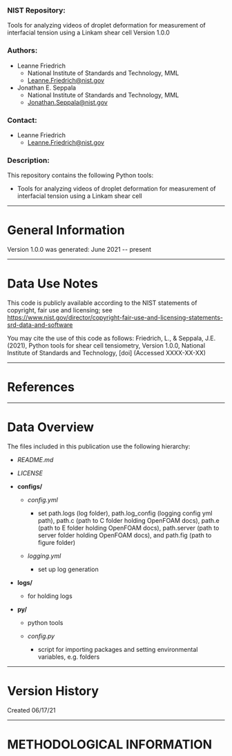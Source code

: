 ### NIST Repository:
Tools for analyzing videos of droplet deformation for measurement of interfacial tension using a Linkam shear cell
Version 1.0.0

### Authors:
- Leanne Friedrich
    - National Institute of Standards and Technology, MML
    - Leanne.Friedrich@nist.gov
- Jonathan E. Seppala
    - National Institute of Standards and Technology, MML
    - Jonathan.Seppala@nist.gov

### Contact:
- Leanne Friedrich
    - Leanne.Friedrich@nist.gov

### Description:

This repository contains the following Python tools:

- Tools for analyzing videos of droplet deformation for measurement of interfacial tension using a Linkam shear cell

--- 

# General Information

Version 1.0.0 was generated: June 2021 -- present

---

# Data Use Notes


This code is publicly available according to the NIST statements of copyright,
fair use and licensing; see 
https://www.nist.gov/director/copyright-fair-use-and-licensing-statements-srd-data-and-software

You may cite the use of this code as follows:
Friedrich, L., & Seppala, J.E. (2021), Python tools for shear cell tensiometry, Version 1.0.0, National Institute of Standards and Technology, [doi] (Accessed XXXX-XX-XX)

---

# References

---

# Data Overview


The files included in this publication use the following hierarchy:

- *README.md*

- *LICENSE*

- **configs/**
    - *config.yml*
        - set path.logs (log folder), path.log_config (logging config yml path), path.c (path to C folder holding OpenFOAM docs), path.e (path to E folder holding OpenFOAM docs), path.server (path to server folder holding OpenFOAM docs), and path.fig (path to figure folder)

    - *logging.yml*
        - set up log generation

- **logs/**
    - for holding logs

- **py/**
    - python tools
    
    - *config.py*
        - script for importing packages and setting environmental variables, e.g. folders


--- 

# Version History

Created 06/17/21

---

# METHODOLOGICAL INFORMATION


